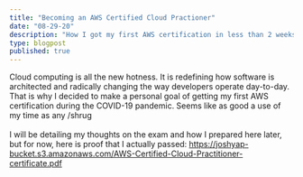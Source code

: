 ```yaml
---
title: "Becoming an AWS Certified Cloud Practioner"
date: "08-29-20"
description: "How I got my first AWS certification in less than 2 weeks"
type: blogpost
published: true
---
```


Cloud computing is all the new hotness. It is redefining how software is architected and radically changing the way developers operate day-to-day. That is why I decided to make a personal goal of getting my first AWS certification during the COVID-19 pandemic. Seems like as good a use of my time as any /shrug
<br><br>
I will be detailing my thoughts on the exam and how I prepared here later, but for now, here is proof that I actually passed:
https://joshyap-bucket.s3.amazonaws.com/AWS-Certified-Cloud-Practitioner-certificate.pdf